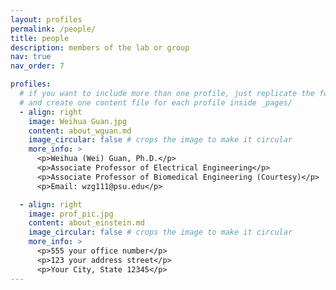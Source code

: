 ```yaml
---
layout: profiles
permalink: /people/
title: people
description: members of the lab or group
nav: true
nav_order: 7

profiles:
  # if you want to include more than one profile, just replicate the following block
  # and create one content file for each profile inside _pages/
  - align: right
    image: Weihua Guan.jpg
    content: about_wguan.md
    image_circular: false # crops the image to make it circular
    more_info: >
      <p>Weihua (Wei) Guan, Ph.D.</p>
      <p>Associate Professor of Electrical Engineering</p>
      <p>Associate Professor of Biomedical Engineering (Courtesy)</p>
      <p>Email: wzg111@psu.edu</p>

  - align: right
    image: prof_pic.jpg
    content: about_einstein.md
    image_circular: false # crops the image to make it circular
    more_info: >
      <p>555 your office number</p>
      <p>123 your address street</p>
      <p>Your City, State 12345</p>
---
```

